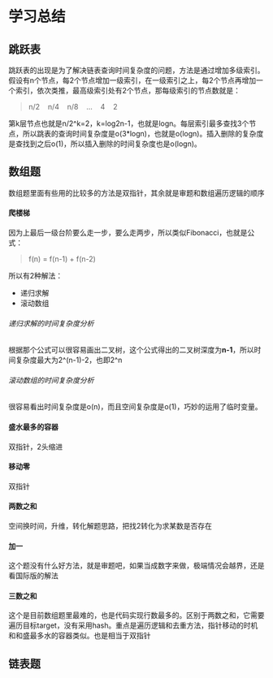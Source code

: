 # 学习总结

## 跳跃表

跳跃表的出现是为了解决链表查询时间复杂度的问题，方法是通过增加多级索引。假设有n个节点，每2个节点增加一级索引，在一级索引之上，每2个节点再增加一个索引，依次类推，最高级索引处有2个节点，那每级索引的节点数就是：
> n/2 &nbsp;&nbsp; n/4 &nbsp;&nbsp; n/8 &nbsp;&nbsp; ... &nbsp;&nbsp; 4 &nbsp;&nbsp; 2  

第k层节点也就是n/2^k=2，k=log2n-1，也就是logn。每层索引最多查找3个节点，所以跳表的查询时间复杂度是o(3*logn)，也就是o(logn)。插入删除的复杂度是查找到之后o(1)，所以插入删除的时间复杂度也是o(logn)。


## 数组题

数组题里面有些用的比较多的方法是双指针，其余就是审题和数组遍历逻辑的顺序

#### 爬楼梯

因为上最后一级台阶要么走一步，要么走两步，所以类似Fibonacci，也就是公式：
> f(n)&nbsp;=&nbsp;f(n-1)&nbsp;+&nbsp;f(n-2)  

所以有2种解法：
* 递归求解
* 滚动数组

###### 递归求解的时间复杂度分析

根据那个公式可以很容易画出二叉树，这个公式得出的二叉树深度为**n-1**，所以时间复杂度最大为2^(n-1)-2，也即2^n

###### 滚动数组的时间复杂度分析

很容易看出时间复杂度是o(n)，而且空间复杂度是o(1)，巧妙的运用了临时变量。


#### 盛水最多的容器

双指针，2头缩进

#### 移动零

双指针

#### 两数之和

空间换时间，升维，转化解题思路，把找2转化为求某数是否存在

#### 加一

这个题没有什么好方法，就是审题吧，如果当成数字来做，极端情况会越界，还是看国际版的解法

#### 三数之和

这个是目前数组题里最难的，也是代码实现行数最多的。区别于两数之和，它需要遍历目标target，没有采用hash。重点是遍历逻辑和去重方法，指针移动的时机和和盛最多水的容器类似。也是相当于双指针


## 链表题

 
